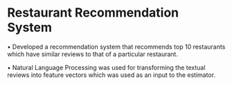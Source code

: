 # Restaurant Recommendation System

•	Developed a recommendation system that recommends top 10 restaurants which have similar reviews to that of a particular restaurant.  

•	Natural Language Processing was used for transforming the textual reviews into feature vectors which was used as an input to the estimator.
